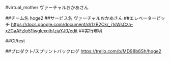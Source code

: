 #virtual_mother
ヴァーチャルおかあさん

##チーム名
hoge2
##サービス名
ヴァーチャルおかあさん
##エレべーターピッチ
https://docs.google.com/document/d/1zB2Ckr_j1sWsCza-xZGaAFzlo51IwgIexqlbfzjaYJ0/edit
##実行環境

##CI/test

##プロダクト/スプリントバックログ
https://trello.com/b/MD98b6Sh/hoge2

